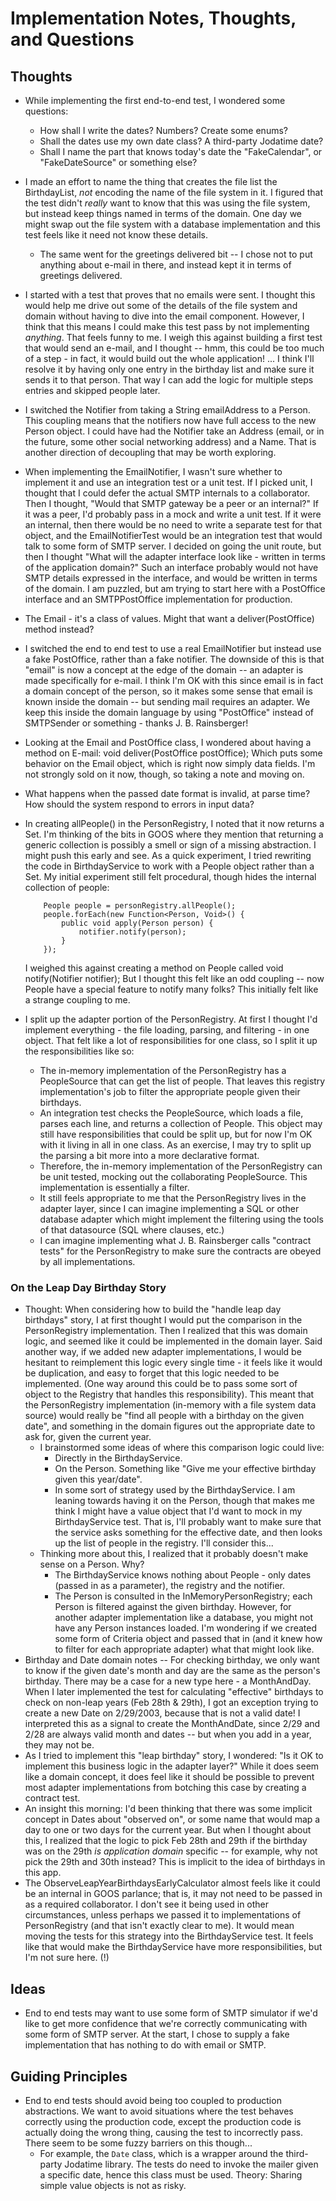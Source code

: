 # Implementation Notes, Thoughts, and Questions


## Thoughts

* While implementing the first end-to-end test, I wondered some questions:
    * How shall I write the dates?  Numbers?  Create some enums?
    * Shall the dates use my own date class?  A third-party Jodatime date?
    * Shall I name the part that knows today's date the "FakeCalendar", or "FakeDateSource" or something else?
* I made an effort to name the thing that creates the file list the BirthdayList, *not* encoding the name of the
  file system in it.  I figured that the test didn't *really* want to know that this was using the file system,
  but instead keep things named in terms of the domain.  One day we might swap out the file system with a
  database implementation and this test feels like it need not know these details.
  * The same went for the greetings delivered bit -- I chose not to put anything about e-mail in there, and
    instead kept it in terms of greetings delivered.
* I started with a test that proves that no emails were sent.  I thought this would help me drive out some of the
  details of the file system and domain without having to dive into the email component.  However, I think that
  this means I could make this test pass by not implementing *anything*.  That feels funny to me.  I weigh this against
  building a first test that would send an e-mail, and I thought -- hmm, this could be too much of a step - in fact,
  it would build out the whole application!    ... I think I'll resolve it by having only one entry in the
  birthday list and make sure it sends it to that person.  That way I can add the logic for multiple steps entries
  and skipped people later.
* I switched the Notifier from taking a String emailAddress to a Person.  This coupling means that the notifiers
  now have full access to the new Person object.  I could have had the Notifier take an Address (email, or in the
  future, some other social networking address) and a Name.  That is another direction of decoupling that may be
  worth exploring.
* When implementing the EmailNotifier, I wasn't sure whether to implement it and use an integration test or a unit test.
  If I picked unit, I thought that I could defer the actual SMTP internals to a collaborator.  Then I thought,
  "Would that SMTP gateway be a peer or an internal?"  If it was a peer, I'd probably pass in a mock and
  write a unit test.  If it were an internal, then there would be no need to write a separate test for that object,
  and the EmailNotifierTest would be an integration test that would talk to some form of SMTP server.
  I decided on going the unit route, but then I thought "What will the adapter interface look like - written in
  terms of the application domain?"  Such an interface probably would not have SMTP details expressed in the
  interface, and would be written in terms of the domain.  I am puzzled, but am trying to start here with a
  PostOffice interface and an SMTPPostOffice implementation for production.
* The Email - it's a class of values.  Might that want a deliver(PostOffice) method instead?
* I switched the end to end test to use a real EmailNotifier but instead use a fake PostOffice, rather than a fake
  notifier.  The downside of this is that "email" is now a concept at the edge of the domain -- an adapter is
  made specifically for e-mail.  I think I'm OK with this since email is in fact a domain concept of the person,
  so it makes some sense that email is known inside the domain -- but sending mail requires an adapter.  We keep this
  inside the domain language by using "PostOffice" instead of SMTPSender or something - thanks J. B. Rainsberger!
* Looking at the Email and PostOffice class, I wondered about having a method on E-mail:
    void deliver(PostOffice postOffice);
  Which puts some behavior on the Email object, which is right now simply data fields.  I'm not strongly sold on it
  now, though, so taking a note and moving on.
* What happens when the passed date format is invalid, at parse time?  How should the system respond to errors in
  input data?
* In creating allPeople() in the PersonRegistry, I noted that it now returns a Set<Person>.  I'm thinking of the bits
  in GOOS where they mention that returning a generic collection is possibly a smell or sign of a missing abstraction.
  I might push this early and see.
  As a quick experiment, I tried rewriting the code in BirthdayService to work with a People object rather than a
  Set<Person>.  My initial experiment still felt procedural, though hides the internal collection of people:

          People people = personRegistry.allPeople();
          people.forEach(new Function<Person, Void>() {
              public void apply(Person person) {
                  notifier.notify(person);
              }
          });

  I weighed this against creating a method on People called
      void notify(Notifier notifier);
  But I thought this felt like an odd coupling -- now People have a special feature to notify many folks?  This
  initially felt like a strange coupling to me.
* I split up the adapter portion of the PersonRegistry.  At first I thought I'd implement everything - the file
  loading, parsing, and filtering - in one object.  That felt like a lot of responsibilities for one class, so
  I split it up the responsibilities like so:
    - The in-memory implementation of the PersonRegistry has a PeopleSource that can get the list of people.
      That leaves this registry implementation's job to filter the appropriate people given their birthdays.
    - An integration test checks the PeopleSource, which loads a file, parses each line, and returns a collection of
      People.  This object may still have responsibilities that could be split up, but for now I'm OK with it living
      in all in one class.  As an exercise, I may try to split up the parsing a bit more into a more declarative
      format.
    - Therefore, the in-memory implementation of the PersonRegistry can be unit tested, mocking out the collaborating
      PeopleSource.  This implementation is essentially a filter.
    - It still feels appropriate to me that the PersonRegistry lives in the adapter layer, since I can imagine
      implementing a SQL or other database adapter which might implement the filtering using the tools of that
      datasource (SQL where clauses, etc.)
    - I can imagine implementing what J. B. Rainsberger calls "contract tests" for the PersonRegistry to make sure
      the contracts are obeyed by all implementations.

### On the Leap Day Birthday Story

* Thought: When considering how to build the "handle leap day birthdays" story, I at first thought I would put the
  comparison in the PersonRegistry implementation.  Then I realized that this was domain logic, and seemed like it
  could be implemented in the domain layer.  Said another way, if we added new adapter implementations, I would be
  hesitant to reimplement this logic every single time - it feels like it would be duplication, and easy to forget
  that this logic needed to be implemented.  (One way around this could be to pass some sort of object to the
  Registry that handles this responsibility).  This meant that the PersonRegistry implementation (in-memory with a file
  system data source) would really be "find all people with a birthday on the given date", and something in the
  domain figures out the appropriate date to ask for, given the current year.
  * I brainstormed some ideas of where this comparison logic could live:
      * Directly in the BirthdayService.
      * On the Person.  Something like "Give me your effective birthday given this year/date".
      * In some sort of strategy used by the BirthdayService.
    I am leaning towards having it on the Person, though that makes me think I might have a value object that I'd
    want to mock in my BirthdayService test.  That is, I'll probably want to make sure that the service asks
    something for the effective date, and then looks up the list of people in the registry.  I'll consider this...
  * Thinking more about this, I realized that it probably doesn't make sense on a Person.  Why?
    * The BirthdayService knows nothing about People - only dates (passed in as a parameter), the registry
      and the notifier.
    * The Person is consulted in the InMemoryPersonRegistry; each Person is filtered against the given birthday.
      However, for another adapter implementation like a database, you might not have any Person instances loaded.
      I'm wondering if we created some form of Criteria object and passed that in (and it knew how to filter for each
      appropriate adapter) what that might look like.
* Birthday and Date domain notes -- For checking birthday, we only want to know if the given date's month and day
  are the same as the person's birthday.  There may be a case for a new type here - a MonthAndDay.  When I later
  implemented the test for calculating "effective" birthdays to check on non-leap years (Feb 28th & 29th), I
  got an exception trying to create a new Date on 2/29/2003, because that is not a valid date!  I interpreted this as
  a signal to create the MonthAndDate, since 2/29 and 2/28 are always valid month and dates -- but when you add in
  a year, they may not be.
* As I tried to implement this "leap birthday" story, I wondered: "Is it OK to implement this business logic in the
  adapter layer?"  While it does seem like a domain concept, it does feel like it should be possible to prevent
  most adapter implementations from botching this case by creating a contract test.
* An insight this morning: I'd been thinking that there was some implicit concept in Dates about "observed on", or
  some name that would map a day to one or two days for the current year.  But when I thought about this, I realized
  that the logic to pick Feb 28th and 29th if the birthday was on the 29th *is application domain* specific -- for
  example, why not pick the 29th and 30th instead?  This is implicit to the idea of birthdays in this app.
* The ObserveLeapYearBirthdaysEarlyCalculator almost feels like it could be an internal in GOOS parlance; that is,
  it may not need to be passed in as a required collaborator.  I don't see it being used in other circumstances,
  unless perhaps we passed it to implementations of PersonRegistry (and that isn't exactly clear to me).
  It would mean moving the tests for this strategy into the BirthdayService test.  It feels like that would make
  the BirthdayService have more responsibilities, but I'm not sure here. (!)

## Ideas

* End to end tests may want to use some form of SMTP simulator if we'd like to get more confidence that we're
  correctly communicating with some form of SMTP server.  At the start, I chose to supply a fake implementation that
  has nothing to do with email or SMTP.

## Guiding Principles

* End to end tests should avoid being too coupled to production abstractions.  We want to avoid situations where
  the test behaves correctly using the production code, except the production code is actually doing the wrong thing,
  causing the test to incorrectly pass.  There seem to be some fuzzy barriers on this though...
  * For example, the `Date` class, which is a wrapper around the third-party Jodatime library.  The tests do need
    to invoke the mailer given a specific date, hence this class must be used.  Theory: Sharing simple value objects
    is not as risky.